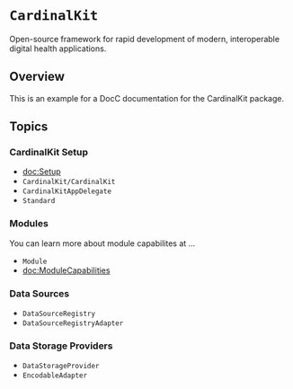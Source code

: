 <!--
                  
This source file is part of the CardinalKit open-source project

SPDX-FileCopyrightText: 2022 Stanford University and the project authors (see CONTRIBUTORS.md)

SPDX-License-Identifier: MIT
             
-->

# ``CardinalKit``

Open-source framework for rapid development of modern, interoperable digital health applications.

## Overview

This is an example for a DocC documentation for the CardinalKit package.


## Topics

### CardinalKit Setup

- <doc:Setup>
- ``CardinalKit/CardinalKit``
- ``CardinalKitAppDelegate``
- ``Standard``

### Modules

You can learn more about module capabilites at ...

- ``Module``
- <doc:ModuleCapabilities>

### Data Sources

- ``DataSourceRegistry``
- ``DataSourceRegistryAdapter``

### Data Storage Providers

- ``DataStorageProvider``
- ``EncodableAdapter``

